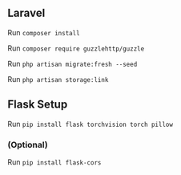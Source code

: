## Laravel
Run `composer install`

Run `composer require guzzlehttp/guzzle`

Run `php artisan migrate:fresh --seed`

Run `php artisan storage:link`

## Flask Setup
Run `pip install flask torchvision torch pillow`
### (Optional)
Run `pip install flask-cors`
